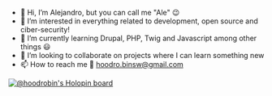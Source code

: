 - 👋 Hi, I’m Alejandro, but you can call me "Ale" 😉
- 👀 I’m interested in everything related to development, open source and ciber-security!
- 🌱 I’m currently learning Drupal, PHP, Twig and Javascript among other things 😃
- 💞️ I’m looking to collaborate on projects where I can learn something new
- 📫 How to reach me 🏹 hoodro.binsw@gmail.com

[![@hoodrobin's Holopin board](https://holopin.io/api/user/board?user=hoodrobin)](https://holopin.io/@hoodrobin)

<!---
alexortega98/alexortega98 is a ✨ special ✨ repository because its `README.md` (this file) appears on your GitHub profile.
You can click the Preview link to take a look at your changes.
--->
